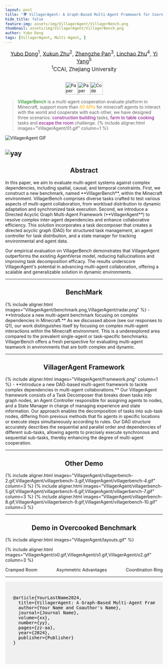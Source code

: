 ```yaml
---
layout: post
title: "🌍 VillagerAgent: A Graph-Based Multi-Agent Framework for Coordinating Complex Task Dependencies in Minecraft 🏰"
hide_title: false
feature-img: assets/img/VillagerAgent/VillagerBench.png
thumbnail: assets/img/VillagerAgent/VillagerBench.png
author: Yubo Dong
tags: [VillagerAgent, Multi-Agent, ]
---
```

<div align="center" style="font-size: larger;">
    <a href='mailto:yubodong@example.com'>Yubo Dong</a><sup>1</sup>, <a href='mailto:xukunzhu@example.com'>Xukun Zhu</a><sup>2</sup>, <a href='mailto:zhengzhepan@example.com'>Zhengzhe Pan</a><sup>3</sup>, <a href='mailto:linchaozhu@example.com'>Linchao Zhu</a><sup>4</sup>, <a href='mailto:yyang@example.com'>Yi Yang</a><sup>5</sup>
</div>
<div align="center" style="font-size: larger;">
    <sup>1</sup>CCAI, Zhejiang University
</div>
<br>

<style>
    .center-flex {
        display: flex; /* 设置为Flexbox容器 */
        justify-content: center; /* 水平居中 */
        align-items: center; /* 垂直居中 */
        gap: 0px; /* 设置元素之间的间距 */
        
    }
    .center-flex img {
        height: 40px; /* 保持图片的宽高比 */
        width: auto; /* 调整图片宽度，从而调整按钮大小 */
    }
</style>

<p class="center-flex">
    <a href='https://arxiv.org/'>
      <img src='https://img.shields.io/badge/Paper-PDF-green?style=for-the-badge&logo=arXiv&logoColor=green' alt='Paper PDF'>
    </a>
    <a href='YOUR_PAPER_LINK_HERE'>
      <img src='https://img.shields.io/badge/Paper-Link-blue?style=for-the-badge' alt='Paper Link'>
    </a>
    <a href='YOUR_CODE_REPOSITORY_LINK_HERE'>
      <img src='https://img.shields.io/badge/Code-Repository-yellow?style=for-the-badge&logo=GitHub' alt='Code Repository'>
    </a>
</p>

> <span style="color: green;">VillagerBench</span> is a multi-agent cooperation evaluate platform in Minecraft, support more than <span style="color: orange;">40 APIs</span> for minecraft agents to interact with the world and cooperate with each other, we have designed three scenarios: <span style="color: purple;">construction building</span> tasks, <span style="color: purple;">farm to table cooking</span> tasks and <span style="color: purple;">escape the room</span> challenge.
{% include aligner.html images="VillagerAgent/01.gif" column=1 %}

<img src="https://raw.githubusercontent.com/cnsdqd-dyb/VillagerAgent.github.io/master/assets/img/VillagerAgent/o1.gif" alt="VillagerAgent GIF">

![yay](https://github.com/cnsdqd-dyb/VillagerAgent.github.io/blob/master/assets/img/VillagerAgent/o1.gif)
---


<h2 style="text-align:center;">Abstract</h2>
In this paper, we aim to evaluate multi-agent systems against complex dependencies, including spatial, causal, and temporal constraints. First, we construct a new benchmark, named **VillagerBench**, within the Minecraft environment. VillagerBench comprises diverse tasks crafted to test various aspects of multi-agent collaboration, from workload distribution to dynamic adaptation and synchronized task execution. Second, we introduce a Directed Acyclic Graph Multi-Agent Framework (**VillagerAgent**) to resolve complex inter-agent dependencies and enhance collaborative efficiency. This solution incorporates a task decomposer that creates a directed acyclic graph (DAG) for structured task management, an agent controller for task distribution, and a state manager for tracking environmental and agent data.

Our empirical evaluation on VillagerBench demonstrates that VillagerAgent outperforms the existing AgentVerse model, reducing hallucinations and improving task decomposition efficacy. The results underscore VillagerAgent's potential in advancing multi-agent collaboration, offering a scalable and generalizable solution in dynamic environments.


---

<h2 style="text-align:center;">BenchMark</h2>
{% include aligner.html images="VillagerAgent/benchmark.png,VillagerAgent/radar.png" %}
- **Introduce a new multi-agent benchmark focusing on complex dependencies in Minecraft.**
  As we discussed  above (see our responses to Q1), our work distinguishes itself by focusing on complex multi-agent interactions within the Minecraft environment. This is a  underexplored area compared to the prevalent single-agent or task-specific benchmarks. VillagerBench offers a fresh perspective for evaluating multi-agent teamwork in environments that are both complex and dynamic.



---

<h2 style="text-align:center;">VillagerAgent Framework</h2>
{% include aligner.html images="VillagerAgent/framework.png" column=1 %}
- **Introduce a new DAG-based multi-agent framework to tackle complex dependencies in multi-agent collaborations.** 
  Our VillagerAgent framework consists of a Task Decomposer that breaks down tasks into graph nodes, an Agent Controller responsible for assigning agents to nodes, and a State Manager in charge of managing experience and state information. Our approach enables the decomposition of tasks into sub-task nodes, differing from previous methods that fix agents in specific locations or execute steps simultaneously according to rules. Our DAG structure accurately describes the sequential and parallel order and dependencies of different sub-tasks, allowing agents to precisely execute synchronous and sequential sub-tasks, thereby enhancing the degree of multi-agent cooperation.

---
<h2 style="text-align:center;">Other Demo</h2>
{% include aligner.html images="VillagerAgent/villagerbench-2.gif,VillagerAgent/villagerbench-3.gif,VillagerAgent/villagerbench-4.gif" column=3 %}
{% include aligner.html images="VillagerAgent/villagerbench-5.gif,VillagerAgent/villagerbench-6.gif,VillagerAgent/villagerbench-7.gif" column=3 %}
{% include aligner.html images="VillagerAgent/villagerbench-8.gif,VillagerAgent/villagerbench-9.gif,VillagerAgent/villagerbench-10.gif" column=3 %}

---

<h2 style="text-align:center;">Demo in Overcooked Benchmark</h2>

{% include aligner.html images="VillagerAgent/layouts.gif" %}



{% include aligner.html images="VillagerAgent/o0.gif,VillagerAgent/o1.gif,VillagerAgent/o2.gif" column=3 %}

<div style="display: flex; width: 100%;">
  <div style="text-align: left; flex-grow: 1; padding-right: 10px;">Cramped Room</div>
  <div style="text-align: center; flex-grow: 1;">Asymmetric Advantages</div>
  <div style="text-align: right; flex-grow: 1; padding-left: 10px;">Coordination Ring</div>
</div>

---

<div style="background-color:#f0f0f0; color:black; padding:20px 0; margin:0; width:100%;">
  <div style="margin:auto; width:90%; padding:10px;">
    <!-- BibTeX entry -->
    <pre>
@article{YourLastName2024,
  title={VillagerAgent: A Graph-Based Multi-Agent Framework for Coordinating Complex Task Dependencies in Minecraft},
  author={Your Name and Coauthor's Name},
  journal={Journal Name},
  volume={xx},
  number={yy},
  pages={zz-aa},
  year={2024},
  publisher={Publisher}
}
    </pre>
  </div>
</div>